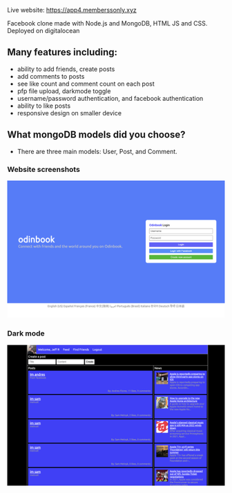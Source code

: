 Live website: https://app4.memberssonly.xyz

Facebook clone made with Node.js and MongoDB, HTML JS and CSS. Deployed on digitalocean

## Many features including:
- ability to add friends, create posts
- add comments to posts
- see like count and comment count on each post
- pfp file upload, darkmode toggle
- username/password authentication, and facebook authentication
- ability to like posts
- responsive design on smaller device


## What mongoDB models did you choose?
- There are three main models: User, Post, and Comment. 

### Website screenshots

![alt](./website-screenshots/indexv2.png)

### Dark mode

![alt](./website-screenshots/homepagev2.png)
